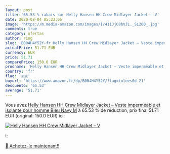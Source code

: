 ```yaml
---
layout: post
title: '65.53 % rabais sur Helly Hansen HH Crew Midlayer Jacket – V'
date: 2020-08-04 05:23:06
image: 'https://m.media-amazon.com/images/I/411JjG9bVJL._SL200_.jpg'
comments: true
category: ofertas
author: ring
slug: 'B004H4Y52Y-fr Helly Hansen HH Crew Midlayer Jacket – Veste imperméable et isolante pour homme   Bleu  Navy  M'
actualPrice: 51.71 EUR
currency: EUR
price: 51.71
comparePrice: 150.0 EUR
prodname: 'Helly Hansen HH Crew Midlayer Jacket – Veste imperméable et isolante pour homme   Bleu  Navy  M'
country: 'fr'
flag: '🇫🇷'
buyurl: 'https://www.amazon.fr/dp/B004H4Y52Y/?tag=tolees0d-21'
descuento: '65.53'
average: '51.71'
---
```


Vous avez [Helly Hansen HH Crew Midlayer Jacket – Veste imperméable et isolante pour homme   Bleu  Navy  M](https://www.amazon.fr/dp/B004H4Y52Y/?tag=tolees0d-21)  à  65.53 % de réduction, prix final  51.71 EUR (original: 150.0 EUR) ici:

[![Helly Hansen HH Crew Midlayer Jacket – V](https://m.media-amazon.com/images/I/411JjG9bVJL._SL200_.jpg)](https://www.amazon.fr/dp/B004H4Y52Y/?tag=tolees0d-21)

ℹ️:


[🛒 Achetez-le maintenant!!](https://www.amazon.fr/dp/B004H4Y52Y/?tag=tolees0d-21)

